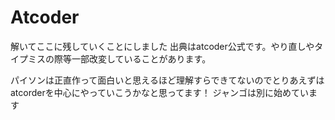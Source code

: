 # Atcoder
解いてここに残していくことにしました
出典はatcoder公式です。やり直しやタイプミスの際等一部改変していることがあります。

パイソンは正直作って面白いと思えるほど理解すらできてないのでとりあえずはatcorderを中心にやっていこうかなと思ってます！
ジャンゴは別に始めています
